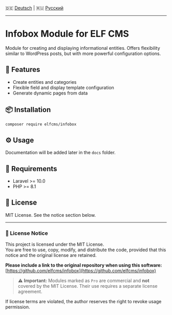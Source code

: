 🇩🇪 [Deutsch](README.de.md) | 🇷🇺 [Русский](README.ru.md)

---
# Infobox Module for ELF CMS

Module for creating and displaying informational entities. Offers flexibility similar to WordPress posts, but with more powerful configuration options.

## 🚀 Features

- Create entities and categories
- Flexible field and display template configuration
- Generate dynamic pages from data

## 📦 Installation

```bash
composer require elfcms/infobox
```

## ⚙️ Usage

Documentation will be added later in the `docs` folder.

## 🧩 Requirements

- Laravel >= 10.0
- PHP >= 8.1

## 🪪 License

MIT License. See the notice section below.

---

### 📜 License Notice

This project is licensed under the MIT License.  
You are free to use, copy, modify, and distribute the code, provided that this notice and the original license are retained.

**Please include a link to the original repository when using this software:**  
[https://github.com/elfcms/infobox](https://github.com/elfcms/infobox)

> ⚠️ **Important:** Modules marked as `Pro` are commercial and **not** covered by the MIT License. Their use requires a separate license agreement.

If license terms are violated, the author reserves the right to revoke usage permission.